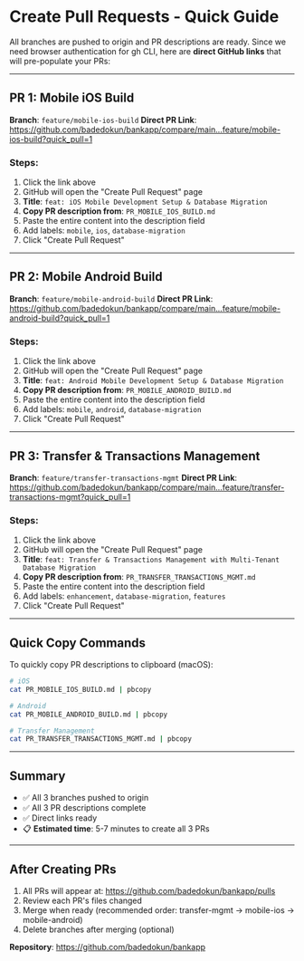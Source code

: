 # Create Pull Requests - Quick Guide

All branches are pushed to origin and PR descriptions are ready. Since we need browser authentication for gh CLI, here are **direct GitHub links** that will pre-populate your PRs:

---

## PR 1: Mobile iOS Build

**Branch**: `feature/mobile-ios-build`
**Direct PR Link**: https://github.com/badedokun/bankapp/compare/main...feature/mobile-ios-build?quick_pull=1

### Steps:
1. Click the link above
2. GitHub will open the "Create Pull Request" page
3. **Title**: `feat: iOS Mobile Development Setup & Database Migration`
4. **Copy PR description from**: `PR_MOBILE_IOS_BUILD.md`
5. Paste the entire content into the description field
6. Add labels: `mobile`, `ios`, `database-migration`
7. Click "Create Pull Request"

---

## PR 2: Mobile Android Build

**Branch**: `feature/mobile-android-build`
**Direct PR Link**: https://github.com/badedokun/bankapp/compare/main...feature/mobile-android-build?quick_pull=1

### Steps:
1. Click the link above
2. GitHub will open the "Create Pull Request" page
3. **Title**: `feat: Android Mobile Development Setup & Database Migration`
4. **Copy PR description from**: `PR_MOBILE_ANDROID_BUILD.md`
5. Paste the entire content into the description field
6. Add labels: `mobile`, `android`, `database-migration`
7. Click "Create Pull Request"

---

## PR 3: Transfer & Transactions Management

**Branch**: `feature/transfer-transactions-mgmt`
**Direct PR Link**: https://github.com/badedokun/bankapp/compare/main...feature/transfer-transactions-mgmt?quick_pull=1

### Steps:
1. Click the link above
2. GitHub will open the "Create Pull Request" page
3. **Title**: `feat: Transfer & Transactions Management with Multi-Tenant Database Migration`
4. **Copy PR description from**: `PR_TRANSFER_TRANSACTIONS_MGMT.md`
5. Paste the entire content into the description field
6. Add labels: `enhancement`, `database-migration`, `features`
7. Click "Create Pull Request"

---

## Quick Copy Commands

To quickly copy PR descriptions to clipboard (macOS):

```bash
# iOS
cat PR_MOBILE_IOS_BUILD.md | pbcopy

# Android
cat PR_MOBILE_ANDROID_BUILD.md | pbcopy

# Transfer Management
cat PR_TRANSFER_TRANSACTIONS_MGMT.md | pbcopy
```

---

## Summary

- ✅ All 3 branches pushed to origin
- ✅ All 3 PR descriptions complete
- ✅ Direct links ready
- 📋 **Estimated time**: 5-7 minutes to create all 3 PRs

---

## After Creating PRs

1. All PRs will appear at: https://github.com/badedokun/bankapp/pulls
2. Review each PR's files changed
3. Merge when ready (recommended order: transfer-mgmt → mobile-ios → mobile-android)
4. Delete branches after merging (optional)

**Repository**: https://github.com/badedokun/bankapp

